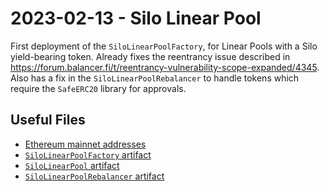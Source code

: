 # 2023-02-13 - Silo Linear Pool

First deployment of the `SiloLinearPoolFactory`, for Linear Pools with a Silo yield-bearing token.
Already fixes the reentrancy issue described in https://forum.balancer.fi/t/reentrancy-vulnerability-scope-expanded/4345.
Also has a fix in the `SiloLinearPoolRebalancer` to handle tokens which require the `SafeERC20` library for approvals.

## Useful Files

- [Ethereum mainnet addresses](./output/mainnet.json)
- [`SiloLinearPoolFactory` artifact](./artifact/SiloLinearPoolFactory.json)
- [`SiloLinearPool` artifact](./artifact/SiloLinearPool.json)
- [`SiloLinearPoolRebalancer` artifact](./artifact/SiloLinearPoolRebalancer.json)
